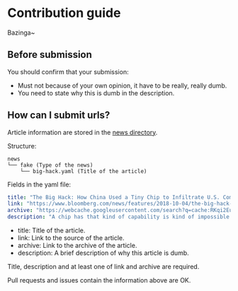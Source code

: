 Contribution guide
==================

Bazinga~

Before submission
-----------------

You should confirm that your submission:
 - Must not because of your own opinion, it have to be really, really dumb.
 - You need to state why this is dumb in the description.

How can I submit urls?
----------------------

Article information are stored in the [news directory](news).

Structure:
```
news
└── fake (Type of the news)
    └── big-hack.yaml (Title of the article)
```

Fields in the yaml file:
```yaml
title: "The Big Hack: How China Used a Tiny Chip to Infiltrate U.S. Companies"
link: "https://www.bloomberg.com/news/features/2018-10-04/the-big-hack-how-china-used-a-tiny-chip-to-infiltrate-america-s-top-companies"
archive: "https://webcache.googleusercontent.com/search?q=cache:RKqi2EuG9dMJ:https://www.bloomberg.com/news/features/2018-10-04/the-big-hack-how-china-used-a-tiny-chip-to-infiltrate-america-s-top-companies"
description: "A chip has that kind of capability is kind of impossible right now. Customers of Supermicro like Amazon, Apple claimed they didn't find that kind of chip in their systems as well."
```

 - title: Title of the article.
 - link: Link to the source of the article.
 - archive: Link to the archive of the article.
 - description: A brief description of why this article is dumb. 

Title, description and at least one of link and archive are required.

Pull requests and issues contain the information above are OK.
